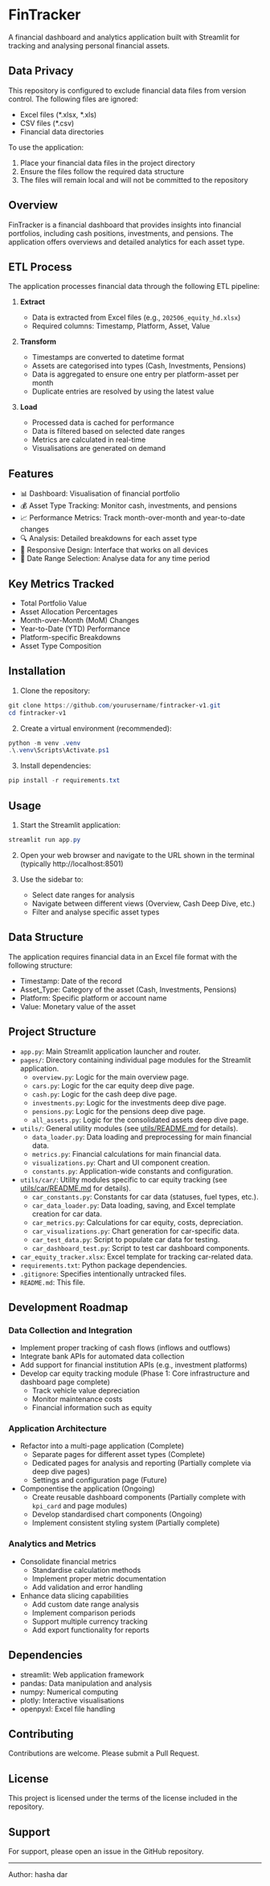 # FinTracker

A financial dashboard and analytics application built with Streamlit for tracking and analysing personal financial assets.

## Data Privacy

This repository is configured to exclude financial data files from version control. The following files are ignored:
- Excel files (*.xlsx, *.xls)
- CSV files (*.csv)
- Financial data directories

To use the application:
1. Place your financial data files in the project directory
2. Ensure the files follow the required data structure
3. The files will remain local and will not be committed to the repository

## Overview

FinTracker is a financial dashboard that provides insights into financial portfolios, including cash positions, investments, and pensions. The application offers overviews and detailed analytics for each asset type.

## ETL Process

The application processes financial data through the following ETL pipeline:

1. **Extract**
   - Data is extracted from Excel files (e.g., `202506_equity_hd.xlsx`)
   - Required columns: Timestamp, Platform, Asset, Value

2. **Transform**
   - Timestamps are converted to datetime format
   - Assets are categorised into types (Cash, Investments, Pensions)
   - Data is aggregated to ensure one entry per platform-asset per month
   - Duplicate entries are resolved by using the latest value

3. **Load**
   - Processed data is cached for performance
   - Data is filtered based on selected date ranges
   - Metrics are calculated in real-time
   - Visualisations are generated on demand

## Features

- 📊 Dashboard: Visualisation of financial portfolio
- 💰 Asset Type Tracking: Monitor cash, investments, and pensions
- 📈 Performance Metrics: Track month-over-month and year-to-date changes
- 🔍 Analysis: Detailed breakdowns for each asset type
- 📱 Responsive Design: Interface that works on all devices
- 📅 Date Range Selection: Analyse data for any time period

## Key Metrics Tracked

- Total Portfolio Value
- Asset Allocation Percentages
- Month-over-Month (MoM) Changes
- Year-to-Date (YTD) Performance
- Platform-specific Breakdowns
- Asset Type Composition

## Installation

1. Clone the repository:
```powershell
git clone https://github.com/yourusername/fintracker-v1.git
cd fintracker-v1
```

2. Create a virtual environment (recommended):
```powershell
python -m venv .venv
.\.venv\Scripts\Activate.ps1
```

3. Install dependencies:
```powershell
pip install -r requirements.txt
```

## Usage

1. Start the Streamlit application:
```powershell
streamlit run app.py
```

2. Open your web browser and navigate to the URL shown in the terminal (typically http://localhost:8501)

3. Use the sidebar to:
   - Select date ranges for analysis
   - Navigate between different views (Overview, Cash Deep Dive, etc.)
   - Filter and analyse specific asset types

## Data Structure

The application requires financial data in an Excel file format with the following structure:
- Timestamp: Date of the record
- Asset_Type: Category of the asset (Cash, Investments, Pensions)
- Platform: Specific platform or account name
- Value: Monetary value of the asset

## Project Structure

- `app.py`: Main Streamlit application launcher and router.
- `pages/`: Directory containing individual page modules for the Streamlit application.
  - `overview.py`: Logic for the main overview page.
  - `cars.py`: Logic for the car equity deep dive page.
  - `cash.py`: Logic for the cash deep dive page.
  - `investments.py`: Logic for the investments deep dive page.
  - `pensions.py`: Logic for the pensions deep dive page.
  - `all_assets.py`: Logic for the consolidated assets deep dive page.
- `utils/`: General utility modules (see [utils/README.md](utils/README.md) for details).
  - `data_loader.py`: Data loading and preprocessing for main financial data.
  - `metrics.py`: Financial calculations for main financial data.
  - `visualizations.py`: Chart and UI component creation.
  - `constants.py`: Application-wide constants and configuration.
- `utils/car/`: Utility modules specific to car equity tracking (see [utils/car/README.md](utils/car/README.md) for details).
  - `car_constants.py`: Constants for car data (statuses, fuel types, etc.).
  - `car_data_loader.py`: Data loading, saving, and Excel template creation for car data.
  - `car_metrics.py`: Calculations for car equity, costs, depreciation.
  - `car_visualizations.py`: Chart generation for car-specific data.
  - `car_test_data.py`: Script to populate car data for testing.
  - `car_dashboard_test.py`: Script to test car dashboard components.
- `car_equity_tracker.xlsx`: Excel template for tracking car-related data.
- `requirements.txt`: Python package dependencies.
- `.gitignore`: Specifies intentionally untracked files.
- `README.md`: This file.

## Development Roadmap

### Data Collection and Integration
- Implement proper tracking of cash flows (inflows and outflows)
- Integrate bank APIs for automated data collection
- Add support for financial institution APIs (e.g., investment platforms)
- Develop car equity tracking module (Phase 1: Core infrastructure and dashboard page complete)
  - Track vehicle value depreciation
  - Monitor maintenance costs
  - Financial information such as equity

### Application Architecture
- Refactor into a multi-page application (Complete)
  - Separate pages for different asset types (Complete)
  - Dedicated pages for analysis and reporting (Partially complete via deep dive pages)
  - Settings and configuration page (Future)
- Componentise the application (Ongoing)
  - Create reusable dashboard components (Partially complete with `kpi_card` and page modules)
  - Develop standardised chart components (Ongoing)
  - Implement consistent styling system (Partially complete)

### Analytics and Metrics
- Consolidate financial metrics
  - Standardise calculation methods
  - Implement proper metric documentation
  - Add validation and error handling
- Enhance data slicing capabilities
  - Add custom date range analysis
  - Implement comparison periods
  - Support multiple currency tracking
  - Add export functionality for reports

## Dependencies

- streamlit: Web application framework
- pandas: Data manipulation and analysis
- numpy: Numerical computing
- plotly: Interactive visualisations
- openpyxl: Excel file handling

## Contributing

Contributions are welcome. Please submit a Pull Request.

## License

This project is licensed under the terms of the license included in the repository.

## Support

For support, please open an issue in the GitHub repository.

---

Author: hasha dar